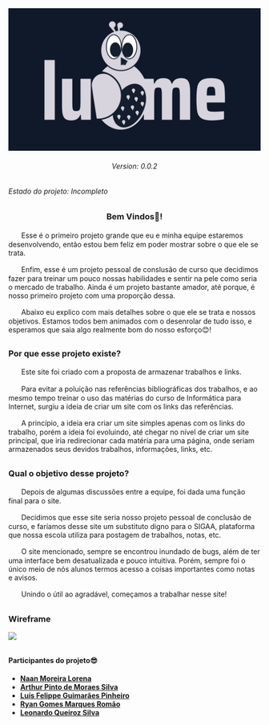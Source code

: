 <img src="/logos/lume_logo(dark).jpg">


<h6 align="center">Version: 0.0.2</h6>


<h6>Estado do projeto: Incompleto</h6>

##

<h3 align="center">Bem Vindos👋!</h3>

<p>ㅤㅤEsse é o primeiro projeto grande que eu e minha equipe estaremos desenvolvendo, então estou bem feliz em poder mostrar sobre o que ele se trata.
<p>ㅤㅤEnfim, esse é um projeto pessoal de conslusão de curso que decidimos fazer para treinar um pouco nossas habilidades e sentir na pele como seria o mercado de trabalho. Ainda é um projeto bastante amador, até porque, é nosso primeiro projeto com uma proporção dessa.
<p>ㅤㅤAbaixo eu explico com mais detalhes sobre o que ele se trata e nossos objetivos. Estamos todos bem animados com o desenrolar de tudo isso, e esperamos que saia algo realmente bom do nosso esforço😊!

##

### Por que esse projeto existe?

<p>ㅤㅤEste site foi criado com a proposta de armazenar trabalhos e links.
<p>ㅤㅤPara evitar a poluição nas referências bibliográficas dos trabalhos, e ao mesmo tempo treinar o uso das matérias do curso de Informática para Internet, surgiu a ideia de criar um site com os links das referências.
<p>ㅤㅤA princípio, a ideia era criar um site simples apenas com os links do trabalho, porém a ideia foi evoluindo, até chegar no nível de criar um site principal, que iria redirecionar cada matéria para uma página, onde seriam armazenados seus devidos trabalhos, informações, links, etc.

##

### Qual o objetivo desse projeto?

<p>ㅤㅤDepois de algumas discussões entre a equipe, foi dada uma função final para o site.
<p>ㅤㅤDecidimos que esse site seria nosso projeto pessoal de conclusão de curso, e faríamos desse site um substituto digno para o SIGAA, plataforma que nossa escola utiliza para postagem de trabalhos, notas, etc.
<p>ㅤㅤO site mencionado, sempre se encontrou inundado de bugs, além de ter uma interface bem desatualizada e pouco intuitiva. Porém, sempre foi o único meio de nós alunos termos acesso a coisas importantes como notas e avisos.
<p>ㅤㅤUnindo o útil ao agradável, começamos a trabalhar nesse site!

##

### Wireframe

<img src="/readme/wireframes/wireframe_PC(dark).png">

##

#### Participantes do projeto😎

 - **[Naan Moreira Lorena](https://github.com/NaanMLorena)**
 - **[Arthur Pinto de Moraes Silva](https://github.com/2005Apms)**
 - **[Luís Felippe Guimarães Pinheiro](https://github.com/LFppGP)**
 - **[Ryan Gomes Marques Romão](https://github.com/RRyanDEV)**
 - **[Leonardo Queiroz Silva](https://github.com/Lqsilva)**